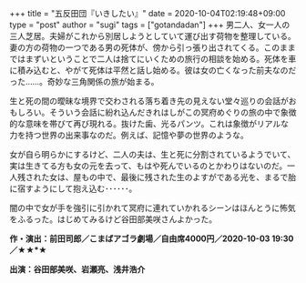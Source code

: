 +++
title = "五反田団『いきしたい』"
date = 2020-10-04T02:19:48+09:00
type = "post"
author = "sugi"
tags = ["gotandadan"]
+++
男二人、女一人の三人芝居。夫婦がこれから別居しようとしていて運び出す荷物を整理している。妻の方の荷物の一つである男の死体が、傍から引っ張り出されてくる。このままではまずいということで二人は捨てにいくための旅行の相談を始める。死体を車に積み込むと、やがて死体は平然と話し始める。彼は女の亡くなった前夫なのだった……。奇妙な三角関係の旅が始まる。

生と死の間の曖昧な境界で交わされる落ち着き先の見えない堂々巡りの会話がおもしろい。そういう会話に紛れ込んだきれはしがこの冥府めぐりの旅の中で象徴的な意味を帯びて再び現れる。抜けた歯、光るパンツ。これは象徴がリアルな力を持つ世界の出来事なのだ。例えば、記憶や夢の世界のような。

女が自ら明らかにするけど、二人の夫は、生と死に分割されているようでいて、実は生きてる方も女の元を去って、もはや死んでいるのとかわりはないのだ。一人残された女は、屋もの中で、最後に残された生のよすがである光を、まるで胎に宿すようにして抱え込む･･････。

闇の中で女が手を強引に引かれて冥府に連れていかれるシーンはほんとうに怖気をふるった。はじめてみるけど谷田部美咲さんよかった。

**作・演出：前田司郎／こまばアゴラ劇場／自由席4000円／2020-10-03 19:30／★★*★**

**出演：谷田部美咲、岩瀬亮、浅井浩介**
